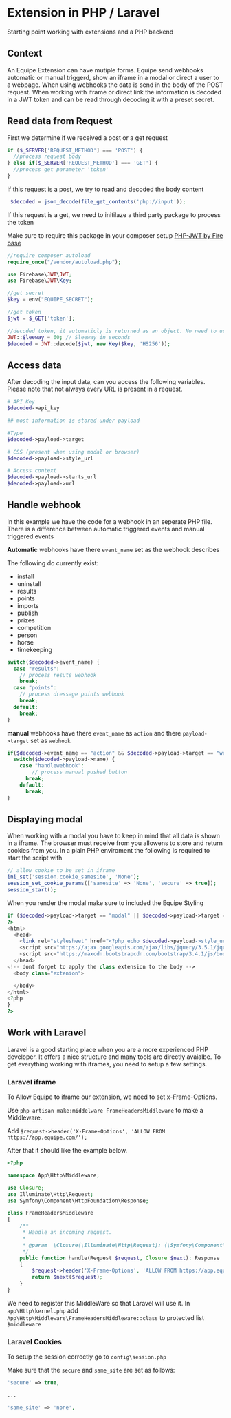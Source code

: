 # Extension in PHP / Laravel

Starting point working with extensions and a PHP backend

## Context

An Equipe Extension can have mutiple forms. Equipe send webhooks automatic or manual triggerd, show an iframe in a modal or direct a user to a webpage.
When using webhooks the data is send in the body of the POST request. When working with iframe or direct link the information is decoded in a JWT token and can be read through decoding it with a preset secret.

## Read data from Request
First we determine if we received a post or a get request

```php
if ($_SERVER['REQUEST_METHOD'] === 'POST') {
  //process request body
} else if($_SERVER['REQUEST_METHOD'] === 'GET') {
  //process get parameter 'token'
}
```

If this request is a post, we try to read and decoded the body content

```php
 $decoded = json_decode(file_get_contents('php://input'));
```

If this request is a get, we need to initilaze a third party package to process the token

Make sure to require this package in your composer setup
[PHP-JWT by Fire base](https://github.com/firebase/php-jwt)

```php
//require composer autoload
require_once("/vendor/autoload.php");

use Firebase\JWT\JWT;
use Firebase\JWT\Key;

//get secret
$key = env("EQUIPE_SECRET");

//get token
$jwt = $_GET['token'];

//decoded token, it automaticly is returned as an object. No need to use json_decode
JWT::$leeway = 60; // $leeway in seconds
$decoded = JWT::decode($jwt, new Key($key, 'HS256'));

```
## Access data
After decoding the input data, can you access the following variables. Please note that not always every URL is present in a request.
```php
# API Key
$decoded->api_key

## most information is stored under payload

#Type
$decoded->payload->target

# CSS (present when using modal or browser)
$decoded->payload->style_url

# Access context
$decoded->payload->starts_url
$decoded->payload->url
```

## Handle webhook
In this example we have the code for a webhook in an seperate PHP file.
There is a difference between automatic triggered events and manual triggered events

**Automatic** webhooks have there `event_name` set as the webhook describes

The following do currently exist:
- install
- uninstall
- results
- points
- imports
- publish
- prizes
- competition
- person
- horse
- timekeeping

```php
switch($decoded->event_name) {
  case "results":
    // process resuts webhook
    break;
  case "points":
    // process dressage points webhook
    break;
  default:
    break;
}
```

**manual** webhooks have there `event_name` as `action` and there `payload->target` set as `webhook`
```php
if($decoded->event_name == "action" && $decoded->payload->target == "webhook") {
  switch($decoded->payload->name) {
    case "handlewebhook":
        // process manual pushed button
      break;
    default:
      break;
}
```
## Displaying modal
When working with a modal you have to keep in mind that all data is shown in a iframe. The browser must receive from you allowens to store and return cookies from you.
In a plain PHP enviroment the following is required to start the script with

```php
// allow cookie to be set in iframe
ini_set('session.cookie_samesite', 'None');
session_set_cookie_params(['samesite' => 'None', 'secure' => true]);
session_start();
```

When you render the modal make sure to included the Equipe Styling
```php
if ($decoded->payload->target == "modal" || $decoded->payload->target == "browser") {
?>
<html>
  <head>
    <link rel="stylesheet" href="<?php echo $decoded->payload->style_url ?>">
    <script src="https://ajax.googleapis.com/ajax/libs/jquery/3.5.1/jquery.min.js"></script>
    <script src="https://maxcdn.bootstrapcdn.com/bootstrap/3.4.1/js/bootstrap.min.js"></script>
  </head>
<!-- dont forget to apply the class extension to the body -->
  <body class="extenion">

  </body>
</html>
<?php
}
?>
```

## Work with Laravel
Laravel is a good starting place when you are a more experienced PHP developer. It offers a nice structure and many tools are directly avaialbe.
To get everything working with iframes, you need to setup a few settings.

### Laravel iframe
To Allow Equipe to iframe our extension, we need to set x-Frame-Options.

Use `php artisan make:middelware FrameHeadersMiddleware` to make a Middleware.

Add `$request->header('X-Frame-Options', 'ALLOW FROM https://app.equipe.com/');`

After that it should like the example below.

```php
<?php

namespace App\Http\Middleware;

use Closure;
use Illuminate\Http\Request;
use Symfony\Component\HttpFoundation\Response;

class FrameHeadersMiddleware
{
    /**
     * Handle an incoming request.
     *
     * @param  \Closure(\Illuminate\Http\Request): (\Symfony\Component\HttpFoundation\Response)  $next
     */
    public function handle(Request $request, Closure $next): Response
    {
        $request->header('X-Frame-Options', 'ALLOW FROM https://app.equipe.com/');
        return $next($request);
    }
}


```

We need to register this MiddleWare so that Laravel will use it.
In `app\Http\kernel.php`  add `App\Http\Middleware\FrameHeadersMiddleware::class` to protected list `$middleware`

### Laravel Cookies
To setup the session correctly go to `config\session.php` 

Make sure that the `secure` and `same_site` are set as follows:
```php
'secure' => true,

...

'same_site' => 'none',
```
